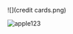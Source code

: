 ![](credit cards.png)

![](https://cergntnu.files.wordpress.com/2016/10/web-ios-logo.jpg "apple123")
